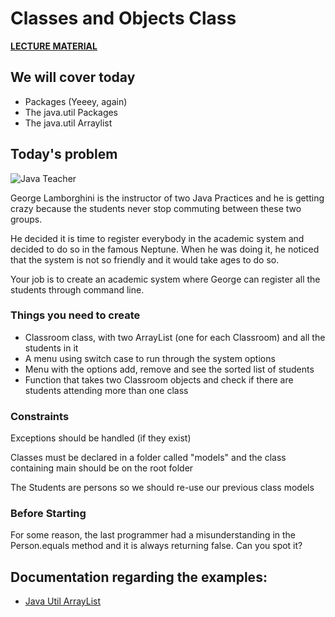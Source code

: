 # Classes and Objects Class

**[LECTURE MATERIAL](http://kitlei.web.elte.hu/segedanyagok/foliak/java/en-java-bsc/02object-orientation.pdf)**

## We will cover today

* Packages (Yeeey, again)
* The java.util Packages
* The java.util Arraylist


## Today's problem
![Java Teacher](http://i0.kym-cdn.com/entries/icons/original/000/006/306/FlipTable.jpg)

George Lamborghini is the instructor of two Java Practices and he is getting crazy because the students never stop commuting between these two groups.

He decided it is time to register everybody in the academic system and decided to do so in the famous Neptune. When he was doing it, he noticed that the system is not so friendly and it would take ages to do so.

Your job is to create an academic system where George can register all the students through command line.

### Things you need to create

* Classroom class, with two ArrayList (one for each Classroom) and all the students in it
* A menu using switch case to run through the system options
* Menu with the options add, remove and see the sorted list of students
* Function that takes two Classroom objects and check if there are students attending more than one class

### Constraints

Exceptions should be handled (if they exist)

Classes must be declared in a folder called "models" and the class containing main should be on the root folder

The Students are persons so we should re-use our previous class models

### Before Starting
For some reason, the last programmer had a misunderstanding in the Person.equals method and it is always returning false. Can you spot it?



## Documentation regarding the examples:
* [Java Util ArrayList](https://docs.oracle.com/javase/7/docs/api/java/util/ArrayList.html)
